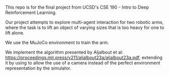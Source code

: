 This repo is for the final project from UCSD's CSE 190 - Intro to Deep Reinforcement Learning.

Our project attempts to explore multi-agent interaction for two robotic arms, where the task is to lift an object of varying sizes that is too heavy for one to lift alone.

We use the MuJoCo environment to train the arm.

We implement the algorithm presented by Aljalbout et al: https://proceedings.mlr.press/v211/aljalbout23a/aljalbout23a.pdf, extending it by using <insert methodology here> to allow the use of a camera instead of the perfect environment representation by the simulator.
